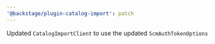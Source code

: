 ```yaml
---
'@backstage/plugin-catalog-import': patch
---
```


Updated `CatalogImportClient` to use the updated `ScmAuthTokenOptions`
